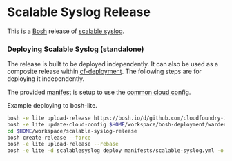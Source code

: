 # Scalable Syslog Release

This is a [Bosh](https://bosh.io) release of [scalable syslog](https://github.com/cloudfoundry-incubator/scalable-syslog).

### Deploying Scalable Syslog (standalone)

The release is built to be deployed independently. It can also be used as a composite release within [cf-deployment](https://github.com/cloudfoundry/cf-deployment). The following steps are for deploying it independently.

The provided [manifest](https://github.com/cloudfoundry-incubator/scalable-syslog-release/blob/master/manifests/scalable-syslog.yml) is setup to use the [common cloud config](https://github.com/cloudfoundry/bosh-deployment/blob/master/warden/cloud-config.yml).

Example deploying to bosh-lite.

```bash
bosh -e lite upload-release https://bosh.io/d/github.com/cloudfoundry-incubator/consul-release
bosh -e lite update-cloud-config $HOME/workspace/bosh-deployment/warden/cloud-config.yml
cd $HOME/workspace/scalable-syslog-release
bosh create-release --force
bosh -e lite upload-release --rebase
bosh -e lite -d scalablesyslog deploy manifests/scalable-syslog.yml -o manifests/fake-ops.yml --vars-store=/tmp/bosh-lite-ss.yml
```
